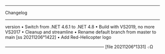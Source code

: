 ﻿
   *********
   Changelog
   *********

   version
   • Switch from .NET 4.6.1 to .NET 4.8
   • Build with VS2019, no more VS2017
   • Cleanup and streamline
   • Rename default branch from master to main [ss 20211206°1422]
   • Add Red-Helicopter logo

   ———————————————————————
   [file 20211206°1331] ܀Ω
